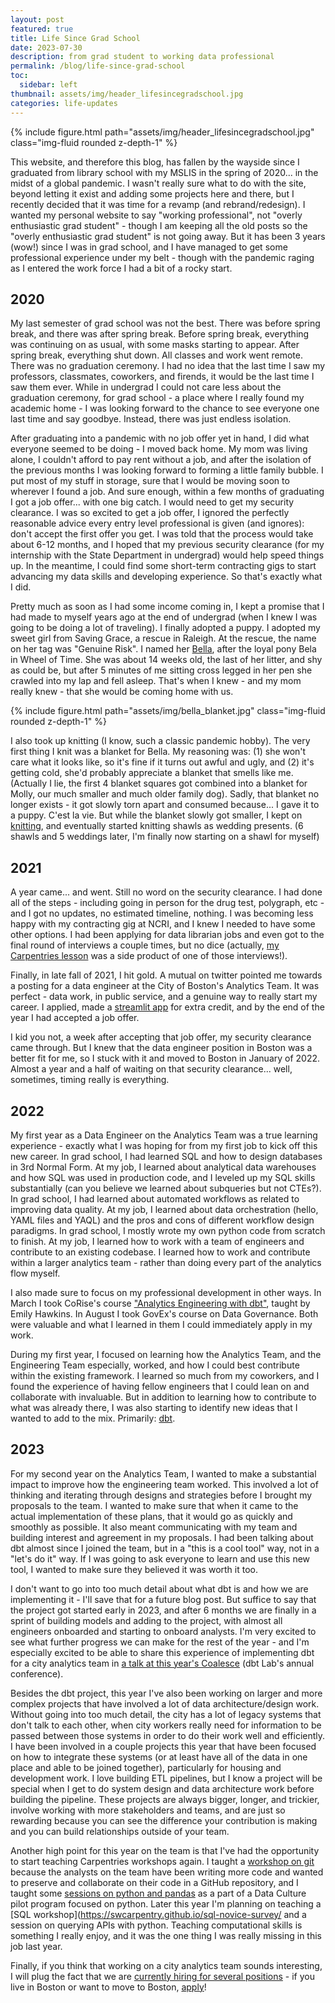 ```yaml
---
layout: post
featured: true
title: Life Since Grad School
date: 2023-07-30
description: from grad student to working data professional
permalink: /blog/life-since-grad-school
toc:
  sidebar: left
thumbnail: assets/img/header_lifesincegradschool.jpg
categories: life-updates
---
```

{% include figure.html path="assets/img/header_lifesincegradschool.jpg" class="img-fluid rounded z-depth-1" %}

This website, and therefore this blog, has fallen by the wayside since I graduated from library school with my MSLIS in the spring of 2020... in the midst of a global pandemic. I wasn't really sure what to do with the site, beyond letting it exist and adding some projects here and there, but I recently decided that it was time for a revamp (and rebrand/redesign). I wanted my personal website to say "working professional", not "overly enthusiastic grad student" - though I am keeping all the old posts so the "overly enthusiastic grad student" is not going away. But it has been 3 years (wow!) since I was in grad school, and I have managed to get some professional experience under my belt - though with the pandemic raging as I entered the work force I had a bit of a rocky start.

## 2020

My last semester of grad school was not the best. There was before spring break, and there was after spring break. Before spring break, everything was continuing on as usual, with some masks starting to appear. After spring break, everything shut down. All classes and work went remote. There was no graduation ceremony. I had no idea that the last time I saw my professors, classmates, coworkers, and firends, it would be the last time I saw them ever. While in undergrad I could not care less about the graduation ceremony, for grad school - a place where I really found my academic home - I was looking forward to the chance to see everyone one last time and say goodbye. Instead, there was just endless isolation.

After graduating into a pandemic with no job offer yet in hand, I did what everyone seemed to be doing - I moved back home. My mom was living alone, I couldn't afford to pay rent without a job, and after the isolation of the previous months I was looking forward to forming a little family bubble. I put most of my stuff in storage, sure that I would be moving soon to wherever I found a job. And sure enough, within a few months of graduating I got a job offer... with one big catch. I would need to get my security clearance. I was so excited to get a job offer, I ignored the perfectly reasonable advice every entry level professional is given (and ignores): don't accept the first offer you get. I was told that the process would take about 6-12 months, and I hoped that my previous security clearance (for my internship with the State Department in undergrad) would help speed things up. In the meantime, I could find some short-term contracting gigs to start advancing my data skills and developing experience. So that's exactly what I did.

Pretty much as soon as I had some income coming in, I kept a promise that I had made to myself years ago at the end of undergrad (when I knew I was going to be doing a lot of traveling). I finally adopted a puppy. I adopted my sweet girl from Saving Grace, a rescue in Raleigh. At the rescue, the name on her tag was "Genuine Risk". I named her [Bella](/bella/), after the loyal pony Bela in Wheel of Time. She was about 14 weeks old, the last of her litter, and shy as could be, but after 5 minutes of me sitting cross legged in her pen she crawled into my lap and fell asleep. That's when I knew - and my mom really knew - that she would be coming home with us.

{% include figure.html path="assets/img/bella_blanket.jpg" class="img-fluid rounded z-depth-1" %}

I also took up knitting (I know, such a classic pandemic hobby). The very first thing I knit was a blanket for Bella. My reasoning was: (1) she won't care what it looks like, so it's fine if it turns out awful and ugly, and (2) it's getting cold, she'd probably appreciate a blanket that smells like me. (Actually I lie, the first 4 blanket squares got combined into a blanket for Molly, our much smaller and much older family dog). Sadly, that blanket no longer exists - it got slowly torn apart and consumed because... I gave it to a puppy. C'est la vie. But while the blanket slowly got smaller, I kept on [knitting](/knitting/), and eventually started knitting shawls as wedding presents. (6 shawls and 5 weddings later, I'm finally now starting on a shawl for myself)

## 2021

A year came... and went. Still no word on the security clearance. I had done all of the steps - including going in person for the drug test, polygraph, etc - and I got no updates, no estimated timeline, nothing. I was becoming less happy with my contracting gig at NCRI, and I knew I needed to have some other options. I had been applying for data librarian jobs and even got to the final round of interviews a couple times, but no dice (actually, [my Carpentries lesson](/projects/carpentries-dataviz-workshop) was a side product of one of those interviews!).

Finally, in late fall of 2021, I hit gold. A mutual on twitter pointed me towards a posting for a data engineer at the City of Boston's Analytics Team. It was perfect - data work, in public service, and a genuine way to really start my career. I applied, made a [streamlit app](/projects/streamlit-apps) for extra credit, and by the end of the year I had accepted a job offer.

I kid you not, a week after accepting that job offer, my security clearance came through. But I knew that the data engineer position in Boston was a better fit for me, so I stuck with it and moved to Boston in January of 2022. Almost a year and a half of waiting on that security clearance... well, sometimes, timing really is everything. 

## 2022

My first year as a Data Engineer on the Analytics Team was a true learning experience - exactly what I was hoping for from my first job to kick off this new career. In grad school, I had learned SQL and how to design databases in 3rd Normal Form. At my job, I learned about analytical data warehouses and how SQL was used in production code, and I leveled up my SQL skills substantially (can you believe we learned about subqueries but not CTEs?). In grad school, I had learned about automated workflows as related to improving data quality. At my job, I learned about data orchestration (hello, YAML files and YAQL) and the pros and cons of different workflow design paradigms. In grad school, I mostly wrote my own python code from scratch to finish. At my job, I learned how to work with a team of engineers and contribute to an existing codebase. I learned how to work and contribute within a larger analytics team - rather than doing every part of the analytics flow myself.

I also made sure to focus on my professional development in other ways. In March I took CoRise's course ["Analytics Engineering with dbt"](https://corise.com/course/analytics-engineering-with-dbt), taught by Emily Hawkins. In August I took GovEx's course on Data Governance. Both were valuable and what I learned in them I could immediately apply in my work.

During my first year, I focused on learning how the Analytics Team, and the Engineering Team especially, worked, and how I could best contribute within the existing framework. I learned so much from my coworkers, and I found the experience of having fellow engineers that I could lean on and collaborate with invaluable. But in addition to learning how to contribute to what was already there, I was also starting to identify new ideas that I wanted to add to the mix. Primarily: [dbt](https://docs.getdbt.com/docs/introduction).

## 2023

For my second year on the Analytics Team, I wanted to make a substantial impact to improve how the engineering team worked. This involved a lot of thinking and iterating through designs and strategies before I brought my proposals to the team. I wanted to make sure that when it came to the actual implementation of these plans, that it would go as quickly and smoothly as possible. It also meant communicating with my team and building interest and agreement in my proposals. I had been talking about dbt almost since I joined the team, but in a "this is a cool tool" way, not in a "let's do it" way. If I was going to ask everyone to learn and use this new tool, I wanted to make sure they believed it was worth it too.

I don't want to go into too much detail about what dbt is and how we are implementing it - I'll save that for a future blog post. But suffice to say that the project got started early in 2023, and after 6 months we are finally in a sprint of building models and adding to the project, with almost all engineers onboarded and starting to onboard analysts. I'm very excited to see what further progress we can make for the rest of the year - and I'm especially excited to be able to share this experience of implementing dbt for a city analytics team in [a talk at this year's Coalesce](https://coalesce.getdbt.com/agenda/from-coast-to-coast-implementing-dbt-in-the-public-sector) (dbt Lab's annual conference).

Besides the dbt project, this year I've also been working on larger and more complex projects that have involved a lot of data architecture/design work. Without going into too much detail, the city has a lot of legacy systems that don't talk to each other, when city workers really need for information to be passed between those systems in order to do their work well and efficiently. I have been involved in a couple projects this year that have been focused on how to integrate these systems (or at least have all of the data in one place and able to be joined together), particularly for housing and development work. I love building ETL pipelines, but I know a project will be special when I get to do system design and data architecture work before building the pipeline. These projects are always bigger, longer, and trickier, involve working with more stakeholders and teams, and are just so rewarding because you can see the difference your contribution is making and you can build relationships outside of your team.

Another high point for this year on the team is that I've had the opportunity to start teaching Carpentries workshops again. I taught a [workshop on git](https://carpentries-incubator.github.io/git-novice-branch-pr/) because the analysts on the team have been writing more code and wanted to preserve and collaborate on their code in a GitHub repository, and I taught some [sessions on python and pandas](https://swcarpentry.github.io/python-novice-gapminder/07-reading-tabular.html) as a part of a Data Culture pilot program focused on python. Later this year I'm planning on teaching a [SQL workshop](https://swcarpentry.github.io/sql-novice-survey/ and a session on querying APIs with python. Teaching computational skills is something I really enjoy, and it was the one thing I was really missing in this job last year.

Finally, if you think that working on a city analytics team sounds interesting, I will plug the fact that we are [currently hiring for several positions](https://www.boston.gov/news/join-city-bostons-department-innovation-and-technology) - if you live in Boston or want to move to Boston, [apply](https://www.boston.gov/career-center)!